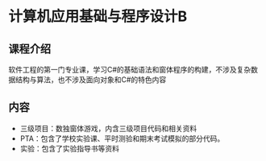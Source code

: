 # 计算机应用基础与程序设计B

## 课程介绍

软件工程的第一门专业课，学习C#的基础语法和窗体程序的构建，不涉及复杂数据结构与算法，也不涉及面向对象和C#的特色内容

## 内容

- 三级项目：数独窗体游戏，内含三级项目代码和相关资料
- PTA：包含了学校实验课、平时测验和期末考试模拟的部分代码。
- 实验：包含了实验指导书等资料

